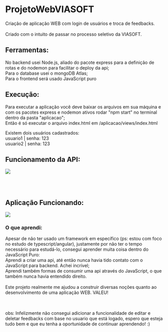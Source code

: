 # ProjetoWebVIASOFT

Criação de aplicação WEB com login de usuários e troca de feedbacks.<br>
<br>
Criado com o intuito de passar no processo seletivo da VIASOFT.<br>

## Ferramentas:
No backend usei Node.js, aliado do pacote express para a definição de rotas e do nodemon para facilitar o deploy da api;<br>
Para o database usei o mongoDB Atlas;<br>
Para o frontend será usado JavaScript puro<br>

## Execução:
Para executar a aplicação você deve baixar os arquivos em sua máquina e com os pacotes express e nodemon ativos rodar "npm start" no terminal dentro da pasta "aplicacao";<br>
Então é só executar o arquivo index.html em /aplicacao/views/index.html <br>

Existem dois usuários cadastrados: <br>
usuario1 | senha: 123 <br>
usuario2 | senha: 123 <br>


## Funcionamento da API:

<img src="./aplicacao/src/assets/toReadMe/API.gif">

<br><br>

## Aplicação Funcionando:

<img src="./aplicacao/src/assets/toReadMe/demonstracaoAplicacao.gif">

### O que aprendi:

Apesar de não ter usado um framework em específico (ps: estou com foco no estudo de typescript/angular), justamente por não ter o tempo necessário para estudá-lo, consegui aprender muita coisa dentro do JavaScript Puro: <br>
Aprendi a criar uma api, até então nunca havia tido contato com o JavaScript para backend. Achei incrível;<br>
Aprendi também formas de consumir uma api através do JavaScript, o que também nunca havia entendido direito.
<br><br>
Este projeto realmente me ajudou a construir diversas noções quanto ao desenvolvimento de uma aplicação WEB. VALEU!

<br><br>
obs: Infelizmente não consegui adicionar a funcionalidade de editar e deletar feedbacks com base no usuario que está logado, espero que esteja tudo bem e que eu tenha a oportunidade de continuar aprendendo! :)

